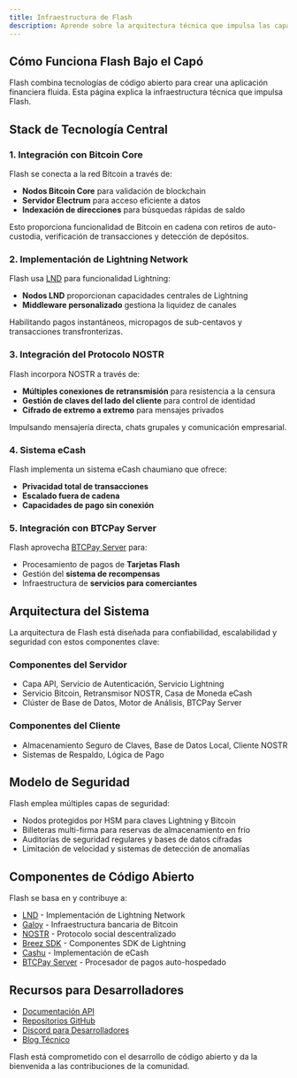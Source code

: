 ```yaml
---
title: Infraestructura de Flash
description: Aprende sobre la arquitectura técnica que impulsa las capacidades de Bitcoin, Lightning y NOSTR de Flash
---
```


## Cómo Funciona Flash Bajo el Capó

Flash combina tecnologías de código abierto para crear una aplicación financiera fluida. Esta página explica la infraestructura técnica que impulsa Flash.

## Stack de Tecnología Central

### 1. Integración con Bitcoin Core

Flash se conecta a la red Bitcoin a través de:
- **Nodos Bitcoin Core** para validación de blockchain
- **Servidor Electrum** para acceso eficiente a datos
- **Indexación de direcciones** para búsquedas rápidas de saldo

Esto proporciona funcionalidad de Bitcoin en cadena con retiros de auto-custodia, verificación de transacciones y detección de depósitos.

### 2. Implementación de Lightning Network

Flash usa [LND](https://github.com/lightningnetwork/lnd) para funcionalidad Lightning:

- **Nodos LND** proporcionan capacidades centrales de Lightning
- **Middleware personalizado** gestiona la liquidez de canales

Habilitando pagos instantáneos, micropagos de sub-centavos y transacciones transfronterizas.

### 3. Integración del Protocolo NOSTR

Flash incorpora NOSTR a través de:
- **Múltiples conexiones de retransmisión** para resistencia a la censura
- **Gestión de claves del lado del cliente** para control de identidad
- **Cifrado de extremo a extremo** para mensajes privados

Impulsando mensajería directa, chats grupales y comunicación empresarial.

### 4. Sistema eCash

Flash implementa un sistema eCash chaumiano que ofrece:
- **Privacidad total de transacciones**
- **Escalado fuera de cadena**
- **Capacidades de pago sin conexión**

### 5. Integración con BTCPay Server

Flash aprovecha [BTCPay Server](https://btcpayserver.org/) para:
- Procesamiento de pagos de **Tarjetas Flash**
- Gestión del **sistema de recompensas**
- Infraestructura de **servicios para comerciantes**

## Arquitectura del Sistema

La arquitectura de Flash está diseñada para confiabilidad, escalabilidad y seguridad con estos componentes clave:

### Componentes del Servidor
- Capa API, Servicio de Autenticación, Servicio Lightning
- Servicio Bitcoin, Retransmisor NOSTR, Casa de Moneda eCash
- Clúster de Base de Datos, Motor de Análisis, BTCPay Server

### Componentes del Cliente
- Almacenamiento Seguro de Claves, Base de Datos Local, Cliente NOSTR
- Sistemas de Respaldo, Lógica de Pago

## Modelo de Seguridad

Flash emplea múltiples capas de seguridad:
- Nodos protegidos por HSM para claves Lightning y Bitcoin
- Billeteras multi-firma para reservas de almacenamiento en frío
- Auditorías de seguridad regulares y bases de datos cifradas
- Limitación de velocidad y sistemas de detección de anomalías

## Componentes de Código Abierto

Flash se basa en y contribuye a:
- [LND](https://github.com/lightningnetwork/lnd) - Implementación de Lightning Network
- [Galoy](https://github.com/GaloyMoney/galoy) - Infraestructura bancaria de Bitcoin
- [NOSTR](https://github.com/nostr-protocol/nostr) - Protocolo social descentralizado
- [Breez SDK](https://github.com/breez/breez-sdk) - Componentes SDK de Lightning
- [Cashu](https://github.com/cashubtc/cashu) - Implementación de eCash
- [BTCPay Server](https://github.com/btcpayserver/btcpayserver) - Procesador de pagos auto-hospedado

## Recursos para Desarrolladores

- [Documentación API](https://docs.getflash.io/api)
- [Repositorios GitHub](https://github.com/LNFlash)
- [Discord para Desarrolladores](https://discord.gg/flashbitcoin)
- [Blog Técnico](https://blog.getflash.io/tech)

Flash está comprometido con el desarrollo de código abierto y da la bienvenida a las contribuciones de la comunidad.